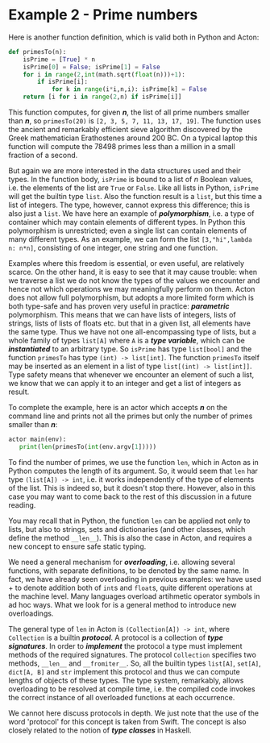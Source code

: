 # Example 2 - Prime numbers

Here is another function definition, which is valid both in Python and
Acton:

```py
def primesTo(n):
    isPrime = [True] * n
    isPrime[0] = False; isPrime[1] = False
    for i in range(2,int(math.sqrt(float(n)))+1):
        if isPrime[i]:
            for k in range(i*i,n,i): isPrime[k] = False
    return [i for i in range(2,n) if isPrime[i]]
```

This function computes, for given ***n***, the list of all prime numbers
smaller than ***n***, so `primesTo(20)` is
`[2, 3, 5, 7, 11, 13, 17, 19]`. The function uses the
ancient and remarkably efficient sieve algorithm discovered by the Greek
mathematician Erathostenes around 200 BC. On a typical laptop this
function will compute the 78498 primes less than a million in a small
fraction of a second.

But again we are more interested in the data structures used and their
types. In the function body, `isPrime` is bound to a list of $n$
Boolean values, i.e. the elements of the list are `True` or
`False`. Like all lists in Python, `isPrime` will get the builtin type
`list`. Also the function result is a `list`, but this time a list
of integers. The type, however, cannot express this difference; 
this is also just a `list`. We have here an example of
***polymorphism***, i.e. a type of container which may contain elements
of different types. In Python this polymorphism is unrestricted; even a
single list can contain elements of many different types. As an example,
we can form the list `[3,"hi",lambda n: n*n]`, consisting
of one integer, one string and one function.

Examples where this freedom is essential, or even useful, are relatively
scarce. On the other hand, it is easy to see that it may cause trouble:
when we traverse a list we do not know the types of the values we
encounter and hence not which operations we may meaningfully perform on
them. Acton does not allow full polymorphism, but adopts a more limited
form which is both type-safe and has proven very useful
in practice: ***parametric*** polymorphism. This means that we can have
lists of integers, lists of strings, lists of lists of floats etc. but
that in a given list, all elements have the same type. Thus we have not
one all-encompassing type of lists, but a whole family of types
`list[A]` where `A` is a ***type variable***, which can be
***instantiated*** to an arbitrary type. So `isPrime` has type
`list[bool]` and the function `primesTo` has type
`(int) -> list[int]`. The function `primesTo`
itself may be inserted as an element in a list of type
`list[(int) -> list[int]]`. Type safety means that
whenever we encounter an element of such a list, we know that we can
apply it to an integer and get a list of integers as result.

To complete the example, here is an actor which accepts ***n*** on the command
line and prints not all the primes but only the number of primes smaller than ***n***:

```py
actor main(env):
   print(len(primesTo(int(env.argv[1]))))
```

To find the number of primes, we use the function `len`, which
in Acton as in Python computes the length of its argument. So, it
would seem that `len` har type `(list[A]) -> int`,
i.e. it works independently of the type of elements of the list. This
is indeed so, but it doesn't stop there. However, also in this case
you may want to come back to the rest of this discussion in a future reading.

You may recall that in
Python, the function `len` can be applied not only to lists,
but also to strings, sets and dictionaries (and other classes, which
define the method `__len__`). This is also the case in Acton,
and requires a new concept to ensure safe static typing.

We need a general mechanism for
***overloading***, i.e. allowing several functions, with separate
definitions, to be denoted by the same name. In fact, we have already
seen overloading in previous examples:
we have used + to denote addition both of `int`s and
`float`s, quite different operations at the machine level. Many
languages overload artihmetic operator symbols in ad hoc ways.
What we look for is a general method to introduce new
overloadings. 

The general type of `len` in Acton is `(Collection[A]) -> int`,
where `Collection` is a builtin ***protocol***. A protocol
is a collection of ***type signatures***. In order to
***implement*** the protocol a type must implement methods of the
required signatures. The protocol `Collection` specifies two
methods, `__len__` and `__fromiter__`. So, all the
builtin types `list[A]`, `set[A]`, `dict[A, B]`
and `str` implement this protocol and thus we can compute lengths of
objects of these types. The type system, remarkably, allows overloading to be resolved
at compile time, i.e. the compiled code invokes the correct instance
of all overloaded functions at each occurrence.

We cannot here discuss protocols in depth. We just note that
the use of the word 'protocol' for this concept is taken from Swift. 
The concept is also closely related to the notion of ***type classes*** in
Haskell.
